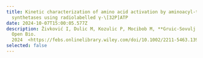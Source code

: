 ```yaml
---
title: Kinetic characterization of amino acid activation by aminoacyl-tRNA
  synthetases using radiolabelled γ-\[32P]ATP
date: 2024-10-07T15:00:05.577Z
description: Živković I, Dulic M, Kozulic P, Mocibob M, **Gruic-Sovulj I**. FEBS
  Open Bio.
  2024  <https://febs.onlinelibrary.wiley.com/doi/10.1002/2211-5463.13903>
selected: false
---
```

